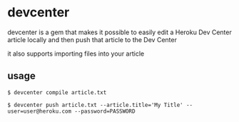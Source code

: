 # devcenter

devcenter is a gem that makes it possible to easily edit a Heroku Dev Center
article locally and then push that article to the Dev Center

it also supports importing files into your article

## usage

    $ devcenter compile article.txt

    $ devcenter push article.txt --article.title='My Title' --user=user@heroku.com --password=PASSWORD
